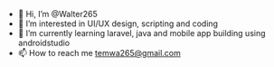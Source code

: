 - 👋 Hi, I’m @Walter265
- 👀 I’m interested in UI/UX design, scripting and coding
- 🌱 I’m currently learning laravel, java and mobile app building using androidstudio
- 📫 How to reach me temwa265@gmail.com

<!---
Walter265/Walter265 is a ✨ special ✨ repository because its `README.md` (this file) appears on your GitHub profile.
You can click the Preview link to take a look at your changes.
--->
